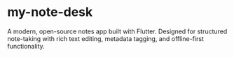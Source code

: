 # my-note-desk
A modern, open-source notes app built with Flutter. Designed for structured note-taking with rich text editing, metadata tagging, and offline-first functionality.
